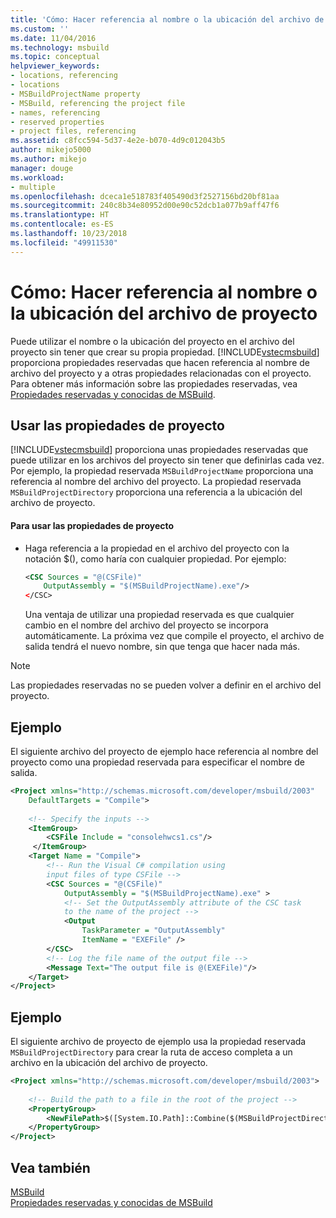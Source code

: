 ```yaml
---
title: 'Cómo: Hacer referencia al nombre o la ubicación del archivo de proyecto | Microsoft Docs'
ms.custom: ''
ms.date: 11/04/2016
ms.technology: msbuild
ms.topic: conceptual
helpviewer_keywords:
- locations, referencing
- locations
- MSBuildProjectName property
- MSBuild, referencing the project file
- names, referencing
- reserved properties
- project files, referencing
ms.assetid: c8fcc594-5d37-4e2e-b070-4d9c012043b5
author: mikejo5000
ms.author: mikejo
manager: douge
ms.workload:
- multiple
ms.openlocfilehash: dceca1e518783f405490d3f2527156bd20bf81aa
ms.sourcegitcommit: 240c8b34e80952d00e90c52dcb1a077b9aff47f6
ms.translationtype: HT
ms.contentlocale: es-ES
ms.lasthandoff: 10/23/2018
ms.locfileid: "49911530"
---
```

# <a name="how-to-reference-the-name-or-location-of-the-project-file"></a>Cómo: Hacer referencia al nombre o la ubicación del archivo de proyecto
Puede utilizar el nombre o la ubicación del proyecto en el archivo del proyecto sin tener que crear su propia propiedad. [!INCLUDE[vstecmsbuild](../extensibility/internals/includes/vstecmsbuild_md.md)] proporciona propiedades reservadas que hacen referencia al nombre de archivo del proyecto y a otras propiedades relacionadas con el proyecto. Para obtener más información sobre las propiedades reservadas, vea [Propiedades reservadas y conocidas de MSBuild](../msbuild/msbuild-reserved-and-well-known-properties.md).  
  
## <a name="use-the-project-properties"></a>Usar las propiedades de proyecto
 [!INCLUDE[vstecmsbuild](../extensibility/internals/includes/vstecmsbuild_md.md)] proporciona unas propiedades reservadas que puede utilizar en los archivos del proyecto sin tener que definirlas cada vez. Por ejemplo, la propiedad reservada `MSBuildProjectName` proporciona una referencia al nombre del archivo del proyecto. La propiedad reservada `MSBuildProjectDirectory` proporciona una referencia a la ubicación del archivo de proyecto.
  
#### <a name="to-use-the-project-properties"></a>Para usar las propiedades de proyecto
  
- Haga referencia a la propiedad en el archivo del proyecto con la notación $(), como haría con cualquier propiedad. Por ejemplo:  
  
  ```xml  
  <CSC Sources = "@(CSFile)"   
      OutputAssembly = "$(MSBuildProjectName).exe"/>  
  </CSC>  
  ```          
  
  Una ventaja de utilizar una propiedad reservada es que cualquier cambio en el nombre del archivo del proyecto se incorpora automáticamente. La próxima vez que compile el proyecto, el archivo de salida tendrá el nuevo nombre, sin que tenga que hacer nada más.  
  
> [!NOTE]
>  Las propiedades reservadas no se pueden volver a definir en el archivo del proyecto.  
  
## <a name="example"></a>Ejemplo  
 El siguiente archivo del proyecto de ejemplo hace referencia al nombre del proyecto como una propiedad reservada para especificar el nombre de salida.  
  
```xml  
<Project xmlns="http://schemas.microsoft.com/developer/msbuild/2003"   
    DefaultTargets = "Compile">  
  
    <!-- Specify the inputs -->  
    <ItemGroup>  
        <CSFile Include = "consolehwcs1.cs"/>  
     </ItemGroup>  
    <Target Name = "Compile">  
        <!-- Run the Visual C# compilation using  
        input files of type CSFile -->  
        <CSC Sources = "@(CSFile)"  
            OutputAssembly = "$(MSBuildProjectName).exe" >  
            <!-- Set the OutputAssembly attribute of the CSC task  
            to the name of the project -->  
            <Output  
                TaskParameter = "OutputAssembly"  
                ItemName = "EXEFile" />  
        </CSC>  
        <!-- Log the file name of the output file -->  
        <Message Text="The output file is @(EXEFile)"/>  
    </Target>  
</Project>  
```  

## <a name="example"></a>Ejemplo
 El siguiente archivo de proyecto de ejemplo usa la propiedad reservada `MSBuildProjectDirectory` para crear la ruta de acceso completa a un archivo en la ubicación del archivo de proyecto.  
  
```xml  
<Project xmlns="http://schemas.microsoft.com/developer/msbuild/2003">     
    
    <!-- Build the path to a file in the root of the project -->  
    <PropertyGroup>  
        <NewFilePath>$([System.IO.Path]::Combine($(MSBuildProjectDirectory), `BuildInfo.txt`))</NewFilePath>
    </PropertyGroup>  
</Project>  
```  
  
## <a name="see-also"></a>Vea también  
[MSBuild](../msbuild/msbuild.md)  
[Propiedades reservadas y conocidas de MSBuild](../msbuild/msbuild-reserved-and-well-known-properties.md)
